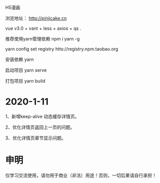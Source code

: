 H5漫画

浏览地址： http://pinjicake.cn

vue v3.0 + vant + less + axios + qs .


推荐使用yarn管理依赖
npm i yarn -g

yarn config set registry htts://registry.npm.taobao.org

安装依赖
yarn 

启动项目
yarn serve 

打包项目
yarn build 

# 2020-1-11

1、新增keep-alive 动态缓存详情页。

2、优化详情页返回上一页的问题。

3、优化详情页章节显示问题。

# 申明
 仅学习交流使用，请勿用于商业（非法）用途！否则，一切后果请自行承担！
